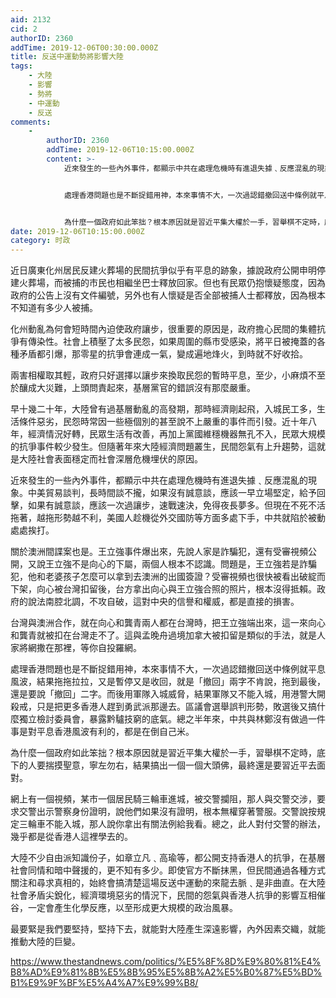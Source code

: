 ```yaml
---
aid: 2132
cid: 2
authorID: 2360
addTime: 2019-12-06T00:30:00.000Z
title: 反送中運動勢將影響大陸
tags:
    - 大陸
    - 影響
    - 勢將
    - 中運動
    - 反送
comments:
    -
        authorID: 2360
        addTime: 2019-12-06T10:15:00.000Z
        content: >-
            近來發生的一些內外事件，都顯示中共在處理危機時有進退失據﹑反應混亂的現象。中美貿易談判，長時間談不攏，如果沒有誠意談，應該一早立場堅定，給予回擊，如果有誠意談，應該一次過讓步，速戰速決，免得夜長夢多。但現在不死不活拖著，越拖形勢越不利，美國人趁機從外交國防等方面多處下手，中共就陷於被動處處挨打。


            處理香港問題也是不斷捉錯用神，本來事情不大，一次過認錯撤回送中條例就平息風波，結果拖拖拉拉，又是暫停又是收回，就是「撤回」兩字不肯說，拖到最後，還是要說「撤回」二字。而後用軍隊入城威脅，結果軍隊又不能入城，用港警大開殺戒，只是把更多香港人趕到勇武派那邊去。區議會選舉誤判形勢，敗選後又搞什麼獨立檢討委員會，暴露黔驢技窮的底氣。總之半年來，中共與林鄭沒有做過一件事是對平息香港風波有利的，都是在倒自己米。


            為什麼一個政府如此笨拙？根本原因就是習近平集大權於一手，習舉棋不定時，底下的人要揣摸聖意，寧左勿右，結果搞出一個一個大頭佛，最終還是要習近平去面對。
date: 2019-12-06T10:15:00.000Z
category: 时政
---
```


近日廣東化州居民反建火葬場的民間抗爭似乎有平息的跡象，據說政府公開申明停建火葬場，而被捕的市民也相繼坐巴士釋放回家。但也有民眾仍抱懷疑態度，因為政府的公告上沒有文件編號，另外也有人懷疑是否全部被捕人士都釋放，因為根本不知道有多少人被捕。

化州動亂為何會短時間內迫使政府讓步，很重要的原因是，政府擔心民間的集體抗爭有傳染性。社會上積壓了太多民怨，如果周圍的縣市受感染，將平日被掩蓋的各種矛盾都引爆，那零星的抗爭會連成一氣，變成遍地烽火，到時就不好收拾。

兩害相權取其輕，政府只好選擇以讓步來換取民怨的暫時平息，至少，小麻煩不至於釀成大災難，上頭問責起來，基層黨官的錯誤沒有那麼嚴重。

早十幾二十年，大陸曾有過基層動亂的高發期，那時經濟剛起飛，入城民工多，生活條件惡劣，民怨時常因一些極個別的甚至說不上嚴重的事件而引發。近十年八年，經濟情況好轉，民眾生活有改善，再加上黨國維穩機器無孔不入，民眾大規模的抗爭事件較少發生。但隨著年來大陸經濟問題叢生，民間怨氣有上升趨勢，這就是大陸社會表面穩定而社會深層危機埋伏的原因。

近來發生的一些內外事件，都顯示中共在處理危機時有進退失據﹑反應混亂的現象。中美貿易談判，長時間談不攏，如果沒有誠意談，應該一早立場堅定，給予回擊，如果有誠意談，應該一次過讓步，速戰速決，免得夜長夢多。但現在不死不活拖著，越拖形勢越不利，美國人趁機從外交國防等方面多處下手，中共就陷於被動處處挨打。

關於澳洲間諜案也是。王立強事件爆出來，先說人家是詐騙犯，還有受審視頻公開，又說王立強不是向心的下屬，兩個人根本不認識。問題是，王立強若是詐騙犯，他和老婆孩子怎麼可以拿到去澳洲的出國簽證？受審視頻也很快被看出破綻而下架，向心被台灣扣留後，台方拿出向心與王立強合照的照片，根本沒得抵賴。政府的說法南腔北調，不攻自破，這對中央的信譽和權威，都是直接的損害。

台灣與澳洲合作，就在向心和龔青兩人都在台灣時，把王立強端出來，這一來向心和龔青就被扣在台灣走不了。這與孟晚舟過境加拿大被扣留是類似的手法，就是人家將網撒在那裡，等你自投羅網。

處理香港問題也是不斷捉錯用神，本來事情不大，一次過認錯撤回送中條例就平息風波，結果拖拖拉拉，又是暫停又是收回，就是「撤回」兩字不肯說，拖到最後，還是要說「撤回」二字。而後用軍隊入城威脅，結果軍隊又不能入城，用港警大開殺戒，只是把更多香港人趕到勇武派那邊去。區議會選舉誤判形勢，敗選後又搞什麼獨立檢討委員會，暴露黔驢技窮的底氣。總之半年來，中共與林鄭沒有做過一件事是對平息香港風波有利的，都是在倒自己米。

為什麼一個政府如此笨拙？根本原因就是習近平集大權於一手，習舉棋不定時，底下的人要揣摸聖意，寧左勿右，結果搞出一個一個大頭佛，最終還是要習近平去面對。

網上有一個視頻，某市一個居民騎三輪車進城，被交警攔阻，那人與交警交涉，要求交警出示警察身份證明，說他們如果沒有證明，根本無權穿著警服。交警說按規定三輪車不能入城，那人說你拿出有關法例給我看。總之，此人對付交警的辦法，幾乎都是從香港人這裡學去的。

大陸不少自由派知識份子，如章立凡﹑高瑜等，都公開支持香港人的抗爭，在基層社會同情和暗中聲援的，更不知有多少。即使官方不斷抹黑，但民間通過各種方式關注和尋求真相的，始終會搞清楚這場反送中運動的來龍去脈﹑是非曲直。在大陸社會矛盾尖銳化，經濟環境惡劣的情況下，民間的怨氣與香港人抗爭的影響互相催谷，一定會產生化學反應，以至形成更大規模的政治風暴。

最要緊是我們要堅持，堅持下去，就能對大陸產生深遠影響，內外因素交織，就能推動大陸的巨變。

https://www.thestandnews.com/politics/%E5%8F%8D%E9%80%81%E4%B8%AD%E9%81%8B%E5%8B%95%E5%8B%A2%E5%B0%87%E5%BD%B1%E9%9F%BF%E5%A4%A7%E9%99%B8/
